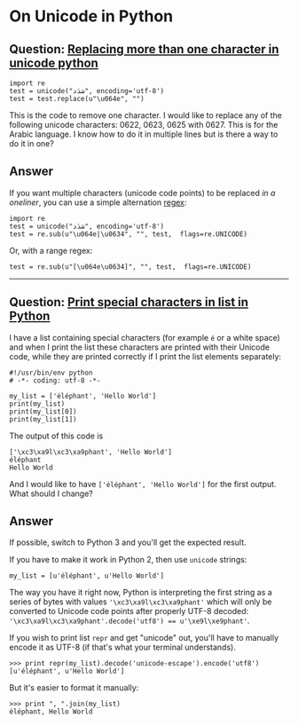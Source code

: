 # On Unicode in Python


## Question: [Replacing more than one character in unicode python](https://stackoverflow.com/questions/44701267/replacing-more-than-one-character-in-unicode-python/)

    import re
    test = unicode("شدَد", encoding='utf-8')
    test = test.replace(u"\u064e", "")

This is the code to remove one character. I would like to replace any of the following unicode characters: 0622, 0623, 0625 with 0627. This is for the Arabic language. I know how to do it in multiple lines but is there a way to do it in one?

## Answer

If you want multiple characters (unicode code points) to be replaced *in a oneliner*, you can use a
simple alternation [regex](https://docs.python.org/2/library/re.html#re.sub):

    import re
    test = unicode("شدَد", encoding='utf-8')
    test = re.sub(u"\u064e|\u0634", "", test,  flags=re.UNICODE)

Or, with a range regex:

    test = re.sub(u"[\u064e\u0634]", "", test,  flags=re.UNICODE)


---


## Question: [Print special characters in list in Python](https://stackoverflow.com/q/45001908/404556)

I have a list containing special characters (for example `é` or a white space) and when I print the
list these characters are printed with their Unicode code, while they are printed correctly if I
print the list elements separately:

    #!/usr/bin/env python
    # -*- coding: utf-8 -*-

    my_list = ['éléphant', 'Hello World']
    print(my_list)
    print(my_list[0])
    print(my_list[1])

The output of this code is

    ['\xc3\xa9l\xc3\xa9phant', 'Hello World']
    éléphant
    Hello World

And I would like to have `['éléphant', 'Hello World']` for the first output. What should I change?


## Answer

If possible, switch to Python 3 and you'll get the expected result.

If you have to make it work in Python 2, then use `unicode` strings:

    my_list = [u'éléphant', u'Hello World']

The way you have it right now, Python is interpreting the first string as a series of bytes with
values `'\xc3\xa9l\xc3\xa9phant'` which will only be converted to Unicode code points after properly
UTF-8 decoded: `'\xc3\xa9l\xc3\xa9phant'.decode('utf8') == u'\xe9l\xe9phant'`.

If you wish to print list `repr` and get "unicode" out, you'll have to manually encode it as UTF-8
(if that's what your terminal understands).

    >>> print repr(my_list).decode('unicode-escape').encode('utf8')
    [u'éléphant', u'Hello World']

But it's easier to format it manually:

    >>> print ", ".join(my_list)
    éléphant, Hello World

